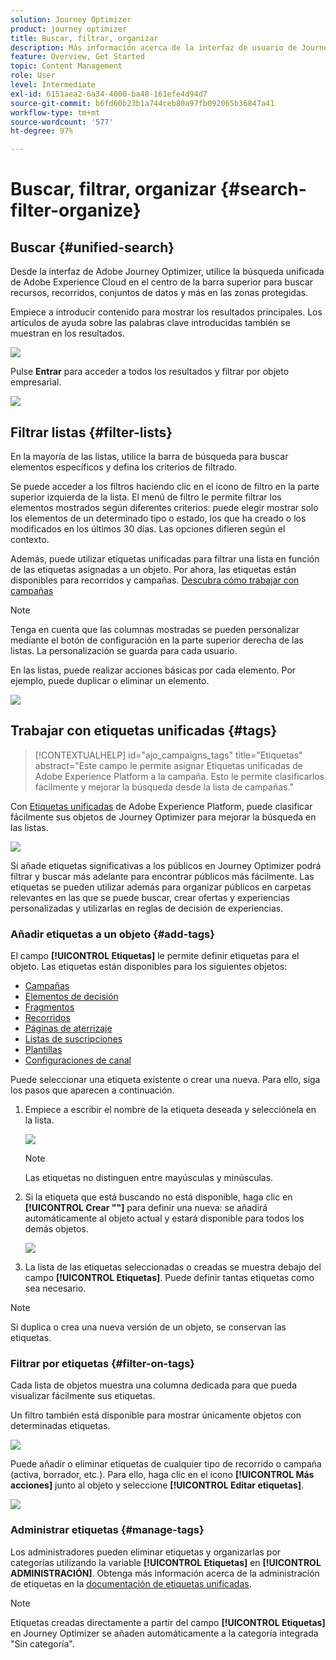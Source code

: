 ```yaml
---
solution: Journey Optimizer
product: journey optimizer
title: Buscar, filtrar, organizar
description: Más información acerca de la interfaz de usuario de Journey Optimizer
feature: Overview, Get Started
topic: Content Management
role: User
level: Intermediate
exl-id: 6151aea2-6a34-4000-ba48-161efe4d94d7
source-git-commit: b6fd60b23b1a744ceb80a97fb092065b36847a41
workflow-type: tm+mt
source-wordcount: '577'
ht-degree: 97%

---
```


# Buscar, filtrar, organizar {#search-filter-organize}

## Buscar {#unified-search}

Desde la interfaz de Adobe Journey Optimizer, utilice la búsqueda unificada de Adobe Experience Cloud en el centro de la barra superior para buscar recursos, recorridos, conjuntos de datos y más en las zonas protegidas.

Empiece a introducir contenido para mostrar los resultados principales. Los artículos de ayuda sobre las palabras clave introducidas también se muestran en los resultados.

![](assets/unified-search.png)

Pulse **Entrar** para acceder a todos los resultados y filtrar por objeto empresarial.

![](assets/search-and-filter.png)

## Filtrar listas {#filter-lists}

En la mayoría de las listas, utilice la barra de búsqueda para buscar elementos específicos y defina los criterios de filtrado.

Se puede acceder a los filtros haciendo clic en el icono de filtro en la parte superior izquierda de la lista. El menú de filtro le permite filtrar los elementos mostrados según diferentes criterios: puede elegir mostrar solo los elementos de un determinado tipo o estado, los que ha creado o los modificados en los últimos 30 días. Las opciones difieren según el contexto.

Además, puede utilizar etiquetas unificadas para filtrar una lista en función de las etiquetas asignadas a un objeto. Por ahora, las etiquetas están disponibles para recorridos y campañas. [Descubra cómo trabajar con campañas](#tags)

>[!NOTE]
>
>Tenga en cuenta que las columnas mostradas se pueden personalizar mediante el botón de configuración en la parte superior derecha de las listas. La personalización se guarda para cada usuario.

En las listas, puede realizar acciones básicas por cada elemento. Por ejemplo, puede duplicar o eliminar un elemento.

![](assets/journey4.png)

## Trabajar con etiquetas unificadas {#tags}

>[!CONTEXTUALHELP]
>id="ajo_campaigns_tags"
>title="Etiquetas"
>abstract="Este campo le permite asignar Etiquetas unificadas de Adobe Experience Platform a la campaña. Esto le permite clasificarlos fácilmente y mejorar la búsqueda desde la lista de campañas."

Con [Etiquetas unificadas](https://experienceleague.adobe.com/docs/experience-platform/administrative-tags/overview.html?lang=es) de Adobe Experience Platform, puede clasificar fácilmente sus objetos de Journey Optimizer para mejorar la búsqueda en las listas. 

![](../rn/assets/do-not-localize/campaigns-tag.gif)

Si añade etiquetas significativas a los públicos en Journey Optimizer podrá filtrar y buscar más adelante para encontrar públicos más fácilmente. Las etiquetas se pueden utilizar además para organizar públicos en carpetas relevantes en las que se puede buscar, crear ofertas y experiencias personalizadas y utilizarlas en reglas de decisión de experiencias.

### Añadir etiquetas a un objeto {#add-tags}

El campo **[!UICONTROL Etiquetas]** le permite definir etiquetas para el objeto. Las etiquetas están disponibles para los siguientes objetos:

* [Campañas](../campaigns/create-campaign.md#create)
* [Elementos de decisión](../experience-decisioning/items.md)
* [Fragmentos](../content-management/fragments.md)
* [Recorridos](../building-journeys/journey-properties.md)
* [Páginas de aterrizaje](../landing-pages/create-lp.md)
* [Listas de suscripciones](../landing-pages/subscription-list.md)
* [Plantillas](../content-management/content-templates.md)
* [Configuraciones de canal](../configuration/channel-surfaces.md#channel-config-tags)

Puede seleccionar una etiqueta existente o crear una nueva. Para ello, siga los pasos que aparecen a continuación.

1. Empiece a escribir el nombre de la etiqueta deseada y selecciónela en la lista.

   ![](assets/tags1.png)

   >[!NOTE]
   >
   > Las etiquetas no distinguen entre mayúsculas y minúsculas.

1. Si la etiqueta que está buscando no está disponible, haga clic en **[!UICONTROL Crear &quot;&quot;]** para definir una nueva: se añadirá automáticamente al objeto actual y estará disponible para todos los demás objetos.

   ![](assets/tags4.png)

1. La lista de las etiquetas seleccionadas o creadas se muestra debajo del campo **[!UICONTROL Etiquetas]**. Puede definir tantas etiquetas como sea necesario.

>[!NOTE]
> 
> Si duplica o crea una nueva versión de un objeto, se conservan las etiquetas.

### Filtrar por etiquetas {#filter-on-tags}

Cada lista de objetos muestra una columna dedicada para que pueda visualizar fácilmente sus etiquetas.

Un filtro también está disponible para mostrar únicamente objetos con determinadas etiquetas.

![](assets/tags2.png)

Puede añadir o eliminar etiquetas de cualquier tipo de recorrido o campaña (activa, borrador, etc.). Para ello, haga clic en el icono **[!UICONTROL Más acciones]** junto al objeto y seleccione **[!UICONTROL Editar etiquetas]**.

![](assets/tags3.png)

### Administrar etiquetas {#manage-tags}

Los administradores pueden eliminar etiquetas y organizarlas por categorías utilizando la variable **[!UICONTROL Etiquetas]** en **[!UICONTROL ADMINISTRACIÓN]**. Obtenga más información acerca de la administración de etiquetas en la [documentación de etiquetas unificadas](https://experienceleague.adobe.com/docs/experience-platform/administrative-tags/ui/managing-tags.html?lang=es).

>[!NOTE]
>
> Etiquetas creadas directamente a partir del campo **[!UICONTROL Etiquetas]** en Journey Optimizer se añaden automáticamente a la categoría integrada &quot;Sin categoría&quot;.
